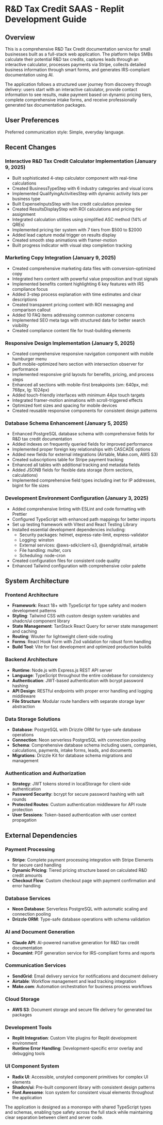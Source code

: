 # R&D Tax Credit SAAS - Replit Development Guide

## Overview

This is a comprehensive R&D Tax Credit documentation service for small businesses built as a full-stack web application. The platform helps SMBs calculate their potential R&D tax credits, captures leads through an interactive calculator, processes payments via Stripe, collects detailed business information through smart forms, and generates IRS-compliant documentation using AI.

The application follows a structured user journey from discovery through delivery: users start with an interactive calculator, provide contact information to see results, make payment based on dynamic pricing tiers, complete comprehensive intake forms, and receive professionally generated tax documentation packages.

## User Preferences

Preferred communication style: Simple, everyday language.

## Recent Changes

### Interactive R&D Tax Credit Calculator Implementation (January 9, 2025)
- Built sophisticated 4-step calculator component with real-time calculations
- Created BusinessTypeStep with 6 industry categories and visual icons
- Implemented QualifyingActivitiesStep with dynamic activity lists per business type
- Built ExpenseInputsStep with live credit calculation preview
- Created ResultsDisplayStep with ROI calculations and pricing tier assignment
- Integrated calculation utilities using simplified ASC method (14% of QREs)
- Implemented pricing tier system with 7 tiers from $500 to $2000
- Added lead capture modal trigger on results display
- Created smooth step animations with framer-motion
- Built progress indicator with visual step completion tracking

### Marketing Copy Integration (January 9, 2025)
- Created comprehensive marketing data files with conversion-optimized copy
- Integrated hero content with powerful value proposition and trust signals
- Implemented benefits content highlighting 6 key features with IRS compliance focus
- Added 3-step process explanation with time estimates and clear descriptions
- Created transparent pricing content with ROI messaging and comparison callout
- Added 10 FAQ items addressing common customer concerns
- Implemented SEO meta tags with structured data for better search visibility
- Created compliance content file for trust-building elements

### Responsive Design Implementation (January 5, 2025)
- Created comprehensive responsive navigation component with mobile hamburger menu
- Built mobile-optimized hero section with intersection observer for performance
- Implemented responsive grid layouts for benefits, pricing, and process steps
- Enhanced all sections with mobile-first breakpoints (sm: 640px, md: 768px, lg: 1024px)
- Added touch-friendly interfaces with minimum 44px touch targets
- Integrated framer-motion animations with scroll-triggered effects
- Optimized font sizes and spacing for mobile devices
- Created reusable responsive components for consistent design patterns

### Database Schema Enhancement (January 5, 2025)
- Enhanced PostgreSQL database schema with comprehensive fields for R&D tax credit documentation
- Added indexes on frequently queried fields for improved performance
- Implemented proper foreign key relationships with CASCADE options
- Added new fields for external integrations (Airtable, Make.com, AWS S3)
- Created subscriptions table for Stripe payment tracking
- Enhanced all tables with additional tracking and metadata fields
- Added JSONB fields for flexible data storage (form sections, calculations)
- Implemented comprehensive field types including inet for IP addresses, bigint for file sizes

### Development Environment Configuration (January 3, 2025)
- Added comprehensive linting with ESLint and code formatting with Prettier
- Configured TypeScript with enhanced path mappings for better imports
- Set up testing framework with Vitest and React Testing Library
- Installed essential development dependencies including:
  - Security packages: helmet, express-rate-limit, express-validator
  - Logging: winston
  - External services: @aws-sdk/client-s3, @sendgrid/mail, airtable
  - File handling: multer, cors
  - Scheduling: node-cron
- Created configuration files for consistent code quality
- Enhanced Tailwind configuration with comprehensive color palette

## System Architecture

### Frontend Architecture
- **Framework**: React 18+ with TypeScript for type safety and modern development patterns
- **Styling**: Tailwind CSS with custom design system variables and shadcn/ui component library
- **State Management**: TanStack React Query for server state management and caching
- **Routing**: Wouter for lightweight client-side routing
- **Forms**: React Hook Form with Zod validation for robust form handling
- **Build Tool**: Vite for fast development and optimized production builds

### Backend Architecture
- **Runtime**: Node.js with Express.js REST API server
- **Language**: TypeScript throughout the entire codebase for consistency
- **Authentication**: JWT-based authentication with bcrypt password hashing
- **API Design**: RESTful endpoints with proper error handling and logging middleware
- **File Structure**: Modular route handlers with separate storage layer abstraction

### Data Storage Solutions
- **Database**: PostgreSQL with Drizzle ORM for type-safe database operations
- **Connection**: Neon serverless PostgreSQL with connection pooling
- **Schema**: Comprehensive database schema including users, companies, calculations, payments, intake forms, leads, and documents
- **Migrations**: Drizzle Kit for database schema migrations and management

### Authentication and Authorization
- **Strategy**: JWT tokens stored in localStorage for client-side authentication
- **Password Security**: bcrypt for secure password hashing with salt rounds
- **Protected Routes**: Custom authentication middleware for API route protection
- **User Sessions**: Token-based authentication with user context propagation

## External Dependencies

### Payment Processing
- **Stripe**: Complete payment processing integration with Stripe Elements for secure card handling
- **Dynamic Pricing**: Tiered pricing structure based on calculated R&D credit amounts
- **Checkout Flow**: Custom checkout page with payment confirmation and error handling

### Database Services
- **Neon Database**: Serverless PostgreSQL with automatic scaling and connection pooling
- **Drizzle ORM**: Type-safe database operations with schema validation

### AI and Document Generation
- **Claude API**: AI-powered narrative generation for R&D tax credit documentation
- **Documint**: PDF generation service for IRS-compliant forms and reports

### Communication Services
- **SendGrid**: Email delivery service for notifications and document delivery
- **Airtable**: Workflow management and lead tracking integration
- **Make.com**: Automation orchestration for business process workflows

### Cloud Storage
- **AWS S3**: Document storage and secure file delivery for generated tax packages

### Development Tools
- **Replit Integration**: Custom Vite plugins for Replit development environment
- **Runtime Error Handling**: Development-specific error overlay and debugging tools

### UI Component System
- **Radix UI**: Accessible, unstyled component primitives for complex UI elements
- **Shadcn/ui**: Pre-built component library with consistent design patterns
- **Font Awesome**: Icon system for consistent visual elements throughout the application

The application is designed as a monorepo with shared TypeScript types and schemas, enabling type safety across the full stack while maintaining clear separation between client and server code.